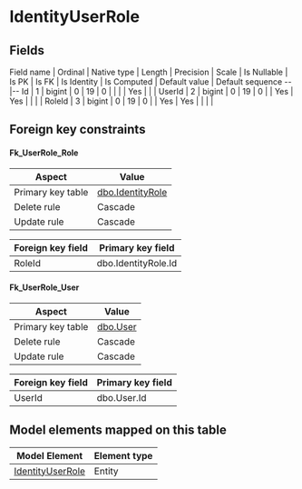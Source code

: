 ﻿IdentityUserRole
============

## Fields

Field name | Ordinal | Native type | Length | Precision | Scale | Is Nullable | Is PK | Is FK | Is Identity | Is Computed  | Default value | Default sequence
--|--
Id | 1 | bigint | 0 | 19 | 0 |  |  |  | Yes |  |  | 
UserId | 2 | bigint | 0 | 19 | 0 |  | Yes | Yes |  |  |  | 
RoleId | 3 | bigint | 0 | 19 | 0 |  | Yes | Yes |  |  |  | 

## Foreign key constraints

#### Fk_UserRole_Role

Aspect | Value
--|--
Primary key table | [dbo.IdentityRole](../dbo/IdentityRole.htm)
Delete rule | Cascade
Update rule | Cascade 

Foreign key field | Primary key field
--|--
RoleId | dbo.IdentityRole.Id

#### Fk_UserRole_User

Aspect | Value
--|--
Primary key table | [dbo.User](../dbo/User.htm)
Delete rule | Cascade
Update rule | Cascade 

Foreign key field | Primary key field
--|--
UserId | dbo.User.Id

## Model elements mapped on this table

Model Element | Element type
--|--
[IdentityUserRole](../../../EntityModel/_DefaultGroup/Entities/IdentityUserRole.htm) | Entity
